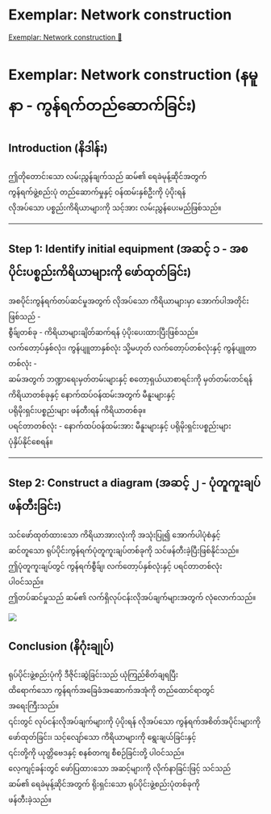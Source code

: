 # Exemplar: Network construction

[Exemplar: Network construction 🔗](https://www.coursera.org/learn/introduction-to-networking-and-Cloud-computing/supplement/VoGUz/exemplar-network-construction)

# Exemplar: Network construction (နမူနာ - ကွန်ရက်တည်ဆောက်ခြင်း)

## Introduction (နိဒါန်း)

ဤတိုတောင်းသော လမ်းညွှန်ချက်သည် ဆမ်၏ ရေခဲမုန့်ဆိုင်အတွက်  
ကွန်ရက်ဖွဲ့စည်းပုံ တည်ဆောက်မှုနှင့် ဝန်ထမ်းနှစ်ဦးကို ပံ့ပိုးရန်  
လိုအပ်သော ပစ္စည်းကိရိယာများကို သင့်အား လမ်းညွှန်ပေးမည်ဖြစ်သည်။

---

## Step 1: Identify initial equipment (အဆင့် ၁ - အစပိုင်းပစ္စည်းကိရိယာများကို ဖော်ထုတ်ခြင်း)

အစပိုင်းကွန်ရက်တပ်ဆင်မှုအတွက် လိုအပ်သော ကိရိယာများမှာ အောက်ပါအတိုင်းဖြစ်သည် -  
စွီခ်ျတစ်ခု - ကိရိယာများချိတ်ဆက်ရန် ပံ့ပိုးပေးထားပြီးဖြစ်သည်။  
လက်တော့ပ်နှစ်လုံး၊ ကွန်ပျူတာနှစ်လုံး သို့မဟုတ် လက်တော့ပ်တစ်လုံးနှင့် ကွန်ပျူတာတစ်လုံး -  
ဆမ်အတွက် ဘဏ္ဍာရေးမှတ်တမ်းများနှင့် စတော့ရှယ်ယာစာရင်းကို မှတ်တမ်းတင်ရန်  
ကိရိယာတစ်ခုနှင့် နောက်ထပ်ဝန်ထမ်းအတွက် မီနူးများနှင့်  
ပရိုမိုးရှင်းပစ္စည်းများ ဖန်တီးရန် ကိရိယာတစ်ခု။  
ပရင်တာတစ်လုံး - နောက်ထပ်ဝန်ထမ်းအား မီနူးများနှင့် ပရိုမိုးရှင်းပစ္စည်းများ  
ပုံနှိပ်နိုင်စေရန်။

---

## Step 2: Construct a diagram (အဆင့် ၂ - ပုံတူကူးချပ် ဖန်တီးခြင်း)

သင်ဖော်ထုတ်ထားသော ကိရိယာအားလုံးကို အသုံးပြု၍ အောက်ပါပုံစံနှင့်  
ဆင်တူသော ရုပ်ပိုင်းကွန်ရက်ပုံတူကူးချပ်တစ်ခုကို သင်ဖန်တီးခဲ့ပြီးဖြစ်နိုင်သည်။  
ဤပုံတူကူးချပ်တွင် ကွန်ရက်စွီခ်ျ၊ လက်တော့ပ်နှစ်လုံးနှင့် ပရင်တာတစ်လုံး  
ပါဝင်သည်။  
ဤတပ်ဆင်မှုသည် ဆမ်၏ လက်ရှိလုပ်ငန်းလိုအပ်ချက်များအတွက် လုံလောက်သည်။

<img src="https://d3c33hcgiwev3.Cloudfront.net/imageAssetProxy.v1/sLafoW-STauIFPqcBb0fnQ_687e72e816394a598ad5a44b87cc5ae1_image.png?expiry=1740528000000&hmac=tACklM3NRZg9FJacjnC5jggF4Lqh4o7LglEeAlEnnxg">

## Conclusion (နိဂုံးချုပ်)

ရုပ်ပိုင်းဖွဲ့စည်းပုံကို ဒီဇိုင်းဆွဲခြင်းသည် ယုံကြည်စိတ်ချရပြီး  
ထိရောက်သော ကွန်ရက်အခြေခံအဆောက်အအုံကို တည်ထောင်ရာတွင်  
အရေးကြီးသည်။  
၎င်းတွင် လုပ်ငန်းလိုအပ်ချက်များကို ပံ့ပိုးရန် လိုအပ်သော ကွန်ရက်အစိတ်အပိုင်းများကို  
ဖော်ထုတ်ခြင်း၊ သင့်လျော်သော ကိရိယာများကို ရွေးချယ်ခြင်းနှင့်  
၎င်းတို့ကို ယုတ္တိဗေဒနှင့် စနစ်တကျ စီစဉ်ခြင်းတို့ ပါဝင်သည်။  
လေ့ကျင့်ခန်းတွင် ဖော်ပြထားသော အဆင့်များကို လိုက်နာခြင်းဖြင့် သင်သည်  
ဆမ်၏ ရေခဲမုန့်ဆိုင်အတွက် ရိုးရှင်းသော ရုပ်ပိုင်းဖွဲ့စည်းပုံတစ်ခုကို  
ဖန်တီးခဲ့သည်။
